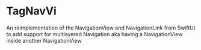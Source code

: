 # TagNavVi

An reimplementation of the NavigationView and NavigationLink from SwiftUI to add support for multlayered Navigation aka having a NavigationView inside another NavigationView

